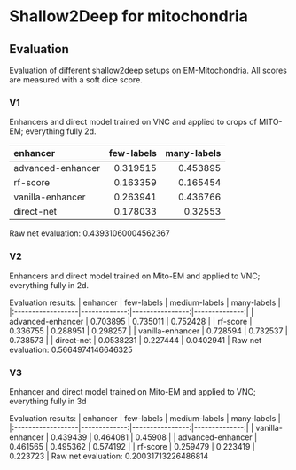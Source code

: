# Shallow2Deep for mitochondria

## Evaluation

Evaluation of different shallow2deep setups on EM-Mitochondria. All scores are measured with a soft dice score.

### V1

Enhancers and direct model trained on VNC and applied to crops of MITO-EM; everything fully 2d.

| enhancer          |   few-labels |   many-labels |
|:------------------|-------------:|--------------:|
| advanced-enhancer |     0.319515 |      0.453895 |
| rf-score          |     0.163359 |      0.165454 |
| vanilla-enhancer  |     0.263941 |      0.436766 |
| direct-net        |     0.178033 |      0.32553  |
Raw net evaluation: 0.43931060004562367

### V2

Enhancers and direct model trained on Mito-EM and applied to VNC; everything fully in 2d.

Evaluation results:
| enhancer          |   few-labels |   medium-labels |   many-labels |
|:------------------|-------------:|----------------:|--------------:|
| advanced-enhancer |    0.703895  |        0.735011 |     0.752428  |
| rf-score          |    0.336755  |        0.288951 |     0.298257  |
| vanilla-enhancer  |    0.728594  |        0.732537 |     0.738573  |
| direct-net        |    0.0538231 |        0.227444 |     0.0402941 |
Raw net evaluation: 0.5664974146646325


### V3

Enhancer and direct model trained on Mito-EM and applied to VNC; everything fully in 3d

Evaluation results:
| enhancer          |   few-labels |   medium-labels |   many-labels |
|:------------------|-------------:|----------------:|--------------:|
| vanilla-enhancer  |     0.439439 |        0.464081 |      0.45908  |
| advanced-enhancer |     0.461565 |        0.495362 |      0.574192 |
| rf-score          |     0.259479 |        0.223419 |      0.223723 |
Raw net evaluation: 0.20031713226486814
